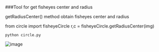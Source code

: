 ###Tool for get fisheyes center and radius

getRadiusCenter() method obtain fisheyes center and radius

from circle import fisheyeCircle
r,c = fisheyeCircle.getRadiusCenter(img)

`python circle.py`

![image](./circle.png)
